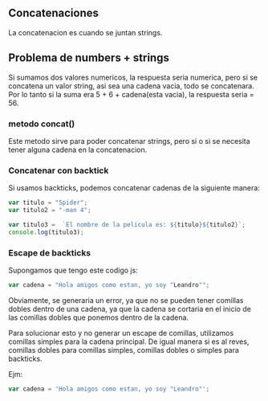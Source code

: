 ## Concatenaciones

La concatenacion es cuando se juntan strings.

## Problema de numbers + strings

Si sumamos dos valores numericos, la respuesta seria numerica, pero si se concatena un valor string, asi sea una cadena vacia, todo se concatenara. Por lo tanto si la suma era 5 + 6 + cadena(esta vacia), la respuesta seria = 56.

### metodo concat()

Este metodo sirve para poder concatenar strings, pero si o si se necesita tener alguna cadena en la concatenacion.

### Concatenar con backtick

Si usamos backticks, podemos concatenar cadenas de la siguiente manera:

```js
var titulo = "Spider";
var titulo2 = "-man 4";

var titulo3 =  `El nombre de la pelicula es: ${titulo}${titulo2}`;
console.log(titulo3);
```

### Escape de backticks

Supongamos que tengo este codigo js:

```js
var cadena = "Hola amigos como estan, yo soy "Leandro"";
```

Obviamente, se generaria un error, ya que no se pueden tener comillas dobles dentro de una cadena, ya que la cadena se cortaria en el inicio de las comillas dobles que ponemos dentro de la cadena.

Para solucionar esto y no generar un escape de comillas, utilizamos comillas simples para la cadena principal. De igual manera si es al reves, comillas dobles para comillas simples, comillas dobles o simples para backticks.

Ejm:

```js
var cadena = 'Hola amigos como estan, yo soy "Leandro"';
```